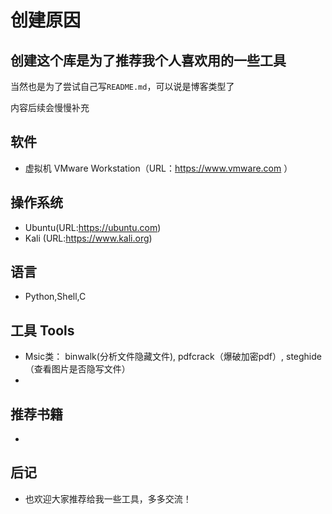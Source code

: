 创建原因
====
创建这个库是为了推荐我个人喜欢用的一些工具
----
当然也是为了尝试自己写`README.md`，可以说是博客类型了

内容后续会慢慢补充
## 软件
   * 虚拟机 VMware Workstation（URL：https://www.vmware.com ）
## 操作系统 
   * Ubuntu(URL:https://ubuntu.com)
   * Kali  (URL:https://www.kali.org)
## 语言 
   * Python,Shell,C
## 工具 Tools 
   * Msic类： binwalk(分析文件隐藏文件), pdfcrack（爆破加密pdf）, steghide（查看图片是否隐写文件）
   * 
## 推荐书籍  
   * 
## 后记 
   * 也欢迎大家推荐给我一些工具，多多交流！
